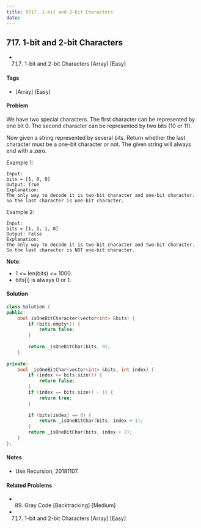 ```yaml
---
title: 0717. 1-bit and 2-bit Characters
date: 
---
```


## 717. 1-bit and 2-bit Characters
- 717. 1-bit and 2-bit Characters [Array] [Easy]

#### Tags
- [Array] [Easy]

#### Problem
We have two special characters. The first character can be represented by one bit 0. The second character can be represented by two bits (10 or 11).

Now given a string represented by several bits. Return whether the last character must be a one-bit character or not. The given string will always end with a zero.

Example 1:

    Input: 
    bits = [1, 0, 0]
    Output: True
    Explanation: 
    The only way to decode it is two-bit character and one-bit character. So the last character is one-bit character.

Example 2:

    Input: 
    bits = [1, 1, 1, 0]
    Output: False
    Explanation: 
    The only way to decode it is two-bit character and two-bit character. So the last character is NOT one-bit character.

**Note**:

- 1 <= len(bits) <= 1000.
- bits[i] is always 0 or 1.

#### Solution
``` C++
class Solution {
public:
    bool isOneBitCharacter(vector<int> &bits) {
        if (bits.empty()) {
            return false;
        }
        
        return _isOneBitChar(bits, 0);
    }
    
private:
    bool _isOneBitChar(vector<int> &bits, int index) {
        if (index >= bits.size()) {
            return false;
        }
        if (index == bits.size() - 1) {
            return true;
        }
        
        if (bits[index] == 0) {
            return _isOneBitChar(bits, index + 1);
        }
        return _isOneBitChar(bits, index + 2);
    }
};
```

#### Notes
- Use Recursion, 20181107.

#### Related Problems
- 89. Gray Code [Backtracking] [Medium]
- 717. 1-bit and 2-bit Characters [Array] [Easy]
